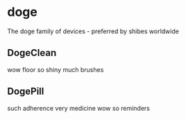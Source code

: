 # doge

The doge family of devices - preferred by shibes worldwide

## DogeClean
wow
floor so shiny
much brushes

## DogePill
such adherence
very medicine
wow
so reminders